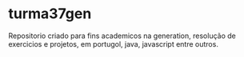 # turma37gen

<p> Repositorio criado para fins academicos na generation, resolução de exercicios e projetos, em portugol, java, javascript entre outros.
 
